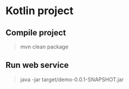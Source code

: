 # Kotlin project

## Compile project
> mvn clean package

## Run web service
>  java -jar target/demo-0.0.1-SNAPSHOT.jar